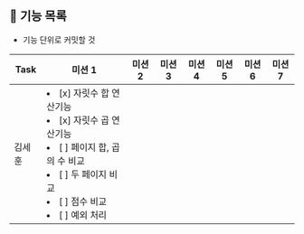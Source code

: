 
## 🚀 기능 목록

- 기능 단위로 커밋할 것

| Task | 미션 1                                                                                                                                             | 미션 2 | 미션 3 | 미션 4 | 미션 5 | 미션 6 | 미션 7|
|------|--------------------------------------------------------------------------------------------------------------------------------------------------|------|------|------|------|------|------|
| 김세훈  | <li> [x] 자릿수 합 연산기능 </li> <li> [x] 자릿수 곱 연산기능 </li> <li> [ ] 페이지 합, 곱의 수 비교</li> <li> [ ] 두 페이지 비교 </li> <li> [ ] 점수 비교</li> <li> [ ] 예외 처리</li> || 　    || 　    |||
